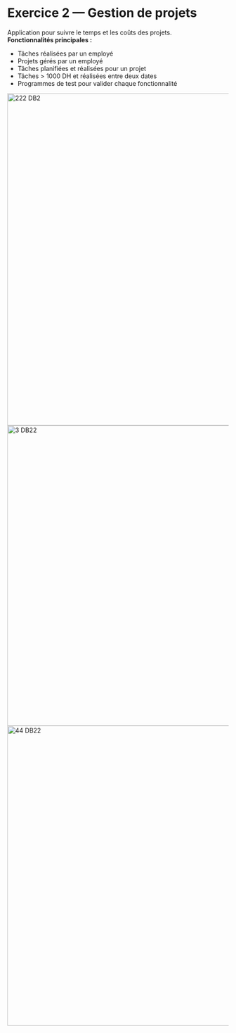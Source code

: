 # Exercice 2 — Gestion de projets
Application pour suivre le temps et les coûts des projets.  
**Fonctionnalités principales :**
- Tâches réalisées par un employé
- Projets gérés par un employé
- Tâches planifiées et réalisées pour un projet
- Tâches > 1000 DH et réalisées entre deux dates
- Programmes de test pour valider chaque fonctionnalité
<img width="1366" height="755" alt="222 DB2" src="https://github.com/user-attachments/assets/72d0f95e-972d-4147-9799-e5a4dcb3d8e5" />
<img width="1366" height="683" alt="3 DB22" src="https://github.com/user-attachments/assets/4da70099-f42b-498e-9d9f-b673fb4bf92b" />
<img width="1366" height="682" alt="44 DB22" src="https://github.com/user-attachments/assets/bcdefb51-0f1a-4596-9eba-42398457b23a" />

